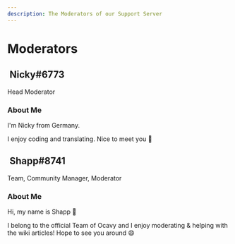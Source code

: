 ```yaml
---
description: The Moderators of our Support Server
---
```


# Moderators

## <img src="https://cdn.discordapp.com/avatars/729343563401265193/009ddbb31824dca131de2d433b1d2ddb.png" alt="" data-size="line"> Nicky#6773

Head Moderator

### About Me

I'm Nicky from Germany.

I enjoy coding and translating. Nice to meet you 👋

## <img src="https://cdn.discordapp.com/embed/avatars/1.png" alt="" data-size="line"> Shapp#8741

Team, Community Manager, Moderator

### About Me

Hi, my name is Shapp 👋

I belong to the official Team of Ocavy and I enjoy moderating & helping with the wiki articles! Hope to see you around 😄
